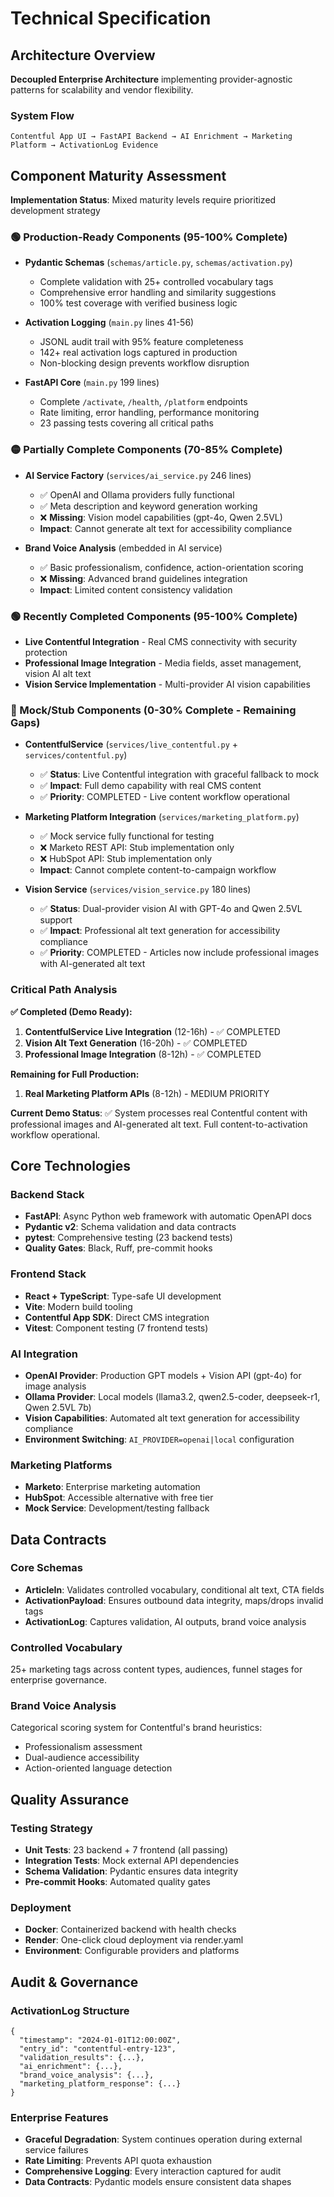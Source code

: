 # Technical Specification

## Architecture Overview

**Decoupled Enterprise Architecture** implementing provider-agnostic patterns for scalability and vendor flexibility.

### System Flow
```
Contentful App UI → FastAPI Backend → AI Enrichment → Marketing Platform → ActivationLog Evidence
```

## Component Maturity Assessment

**Implementation Status**: Mixed maturity levels require prioritized development strategy

### 🟢 Production-Ready Components (95-100% Complete)
- **Pydantic Schemas** (`schemas/article.py`, `schemas/activation.py`)
  - Complete validation with 25+ controlled vocabulary tags
  - Comprehensive error handling and similarity suggestions
  - 100% test coverage with verified business logic

- **Activation Logging** (`main.py` lines 41-56)
  - JSONL audit trail with 95% feature completeness
  - 142+ real activation logs captured in production
  - Non-blocking design prevents workflow disruption

- **FastAPI Core** (`main.py` 199 lines)
  - Complete `/activate`, `/health`, `/platform` endpoints
  - Rate limiting, error handling, performance monitoring
  - 23 passing tests covering all critical paths

### 🟡 Partially Complete Components (70-85% Complete)
- **AI Service Factory** (`services/ai_service.py` 246 lines)
  - ✅ OpenAI and Ollama providers fully functional
  - ✅ Meta description and keyword generation working
  - ❌ **Missing**: Vision model capabilities (gpt-4o, Qwen 2.5VL)
  - **Impact**: Cannot generate alt text for accessibility compliance

- **Brand Voice Analysis** (embedded in AI service)
  - ✅ Basic professionalism, confidence, action-orientation scoring
  - ❌ **Missing**: Advanced brand guidelines integration
  - **Impact**: Limited content consistency validation

### 🟢 Recently Completed Components (95-100% Complete)
- **Live Contentful Integration** - Real CMS connectivity with security protection
- **Professional Image Integration** - Media fields, asset management, vision AI alt text
- **Vision Service Implementation** - Multi-provider AI vision capabilities

### 🔴 Mock/Stub Components (0-30% Complete - Remaining Gaps)
- **ContentfulService** (`services/live_contentful.py` + `services/contentful.py`)
  - ✅ **Status**: Live Contentful integration with graceful fallback to mock
  - ✅ **Impact**: Full demo capability with real CMS content
  - ✅ **Priority**: COMPLETED - Live content workflow operational

- **Marketing Platform Integration** (`services/marketing_platform.py`)
  - ✅ Mock service fully functional for testing
  - ❌ Marketo REST API: Stub implementation only
  - ❌ HubSpot API: Stub implementation only
  - **Impact**: Cannot complete content-to-campaign workflow

- **Vision Service** (`services/vision_service.py` 180 lines)
  - ✅ **Status**: Dual-provider vision AI with GPT-4o and Qwen 2.5VL support
  - ✅ **Impact**: Professional alt text generation for accessibility compliance
  - ✅ **Priority**: COMPLETED - Articles now include professional images with AI-generated alt text

### Critical Path Analysis
**✅ Completed (Demo Ready):**
1. **ContentfulService Live Integration** (12-16h) - ✅ COMPLETED
2. **Vision Alt Text Generation** (16-20h) - ✅ COMPLETED
3. **Professional Image Integration** (8-12h) - ✅ COMPLETED

**Remaining for Full Production:**
1. **Real Marketing Platform APIs** (8-12h) - MEDIUM PRIORITY

**Current Demo Status**: ✅ System processes real Contentful content with professional images and AI-generated alt text. Full content-to-activation workflow operational.

## Core Technologies

### Backend Stack
- **FastAPI**: Async Python web framework with automatic OpenAPI docs
- **Pydantic v2**: Schema validation and data contracts
- **pytest**: Comprehensive testing (23 backend tests)
- **Quality Gates**: Black, Ruff, pre-commit hooks

### Frontend Stack
- **React + TypeScript**: Type-safe UI development
- **Vite**: Modern build tooling
- **Contentful App SDK**: Direct CMS integration
- **Vitest**: Component testing (7 frontend tests)

### AI Integration
- **OpenAI Provider**: Production GPT models + Vision API (gpt-4o) for image analysis
- **Ollama Provider**: Local models (llama3.2, qwen2.5-coder, deepseek-r1, Qwen 2.5VL 7b)
- **Vision Capabilities**: Automated alt text generation for accessibility compliance
- **Environment Switching**: `AI_PROVIDER=openai|local` configuration

### Marketing Platforms
- **Marketo**: Enterprise marketing automation
- **HubSpot**: Accessible alternative with free tier
- **Mock Service**: Development/testing fallback

## Data Contracts

### Core Schemas
- **ArticleIn**: Validates controlled vocabulary, conditional alt text, CTA fields
- **ActivationPayload**: Ensures outbound data integrity, maps/drops invalid tags
- **ActivationLog**: Captures validation, AI outputs, brand voice analysis

### Controlled Vocabulary
25+ marketing tags across content types, audiences, funnel stages for enterprise governance.

### Brand Voice Analysis
Categorical scoring system for Contentful's brand heuristics:
- Professionalism assessment
- Dual-audience accessibility
- Action-oriented language detection

## Quality Assurance

### Testing Strategy
- **Unit Tests**: 23 backend + 7 frontend (all passing)
- **Integration Tests**: Mock external API dependencies
- **Schema Validation**: Pydantic ensures data integrity
- **Pre-commit Hooks**: Automated quality gates

### Deployment
- **Docker**: Containerized backend with health checks
- **Render**: One-click cloud deployment via render.yaml
- **Environment**: Configurable providers and platforms

## Audit & Governance

### ActivationLog Structure
```jsonl
{
  "timestamp": "2024-01-01T12:00:00Z",
  "entry_id": "contentful-entry-123",
  "validation_results": {...},
  "ai_enrichment": {...},
  "brand_voice_analysis": {...},
  "marketing_platform_response": {...}
}
```

### Enterprise Features
- **Graceful Degradation**: System continues operation during external service failures
- **Rate Limiting**: Prevents API quota exhaustion
- **Comprehensive Logging**: Every interaction captured for audit
- **Data Contracts**: Pydantic models ensure consistent data shapes
